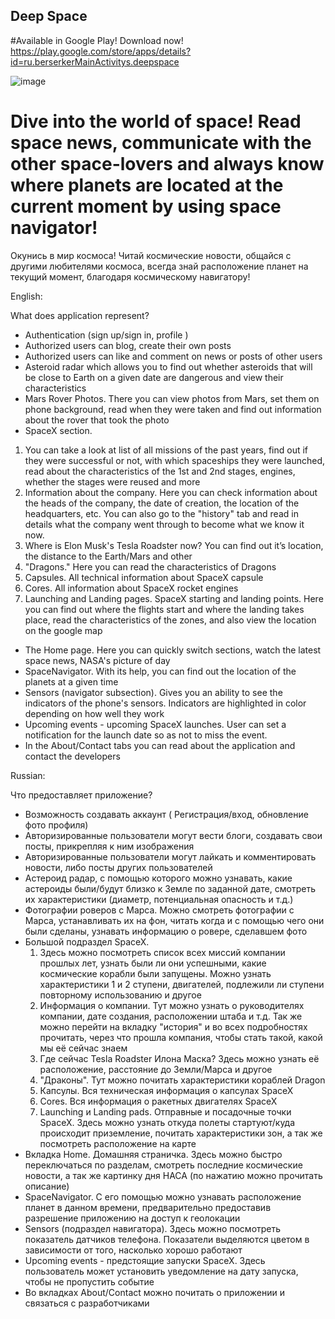 ## Deep Space 

#Available in Google Play!
Download now! https://play.google.com/store/apps/details?id=ru.berserkerMainActivitys.deepspace

![image](https://user-images.githubusercontent.com/55493845/128432221-8806288e-f41f-44c1-9ee1-7cbd6b70e9d7.png)

# Dive into the world of space! Read space news, communicate with the other space-lovers and always know where planets are located at the current moment by using space navigator!

Окунись в мир космоса! Читай космические новости, общайся с другими любителями космоса, всегда знай расположение планет на текущий момент, благодаря космическому навигатору!

English:

What does application represent? 
- Authentication (sign up/sign in, profile )
- Authorized users can blog, create their own posts  
- Authorized users can like and comment on news or posts of other users
- Asteroid radar which allows you to find out whether asteroids that will be close to Earth on a given date are dangerous and view their characteristics 
- Mars Rover Photos. There you can view photos from Mars, set them on phone  background, read when they were taken and find out information about the rover that took the photo
- SpaceX section.
 1. You can take a look at list of all missions of the past years, find out if they were successful or not, with which spaceships they were launched, read about the characteristics of the 1st and 2nd stages, engines, whether the stages were reused and more
 2. Information about the company. Here you can check information about the heads of the company, the date of creation, the location of the headquarters, etc. You can also go to the "history" tab and read in details what the company went through to become what we know it now.
 3. Where is Elon Musk's Tesla Roadster now? You can find out it’s location, the distance to the Earth/Mars and other
 4. "Dragons." Here you can read the characteristics of Dragons
 5. Capsules. All technical information about SpaceX capsule
 6. Cores. All information about SpaceX rocket engines
 7. Launching and Landing pages. SpaceX starting and landing points. Here you can find out where the flights start and where the landing takes place, read the characteristics of the zones, and also view the location on the google map
- The Home page. Here you can quickly switch sections, watch the latest space news, NASA's picture of day 
- SpaceNavigator. With its help, you can find out the location of the planets at a given time 
- Sensors (navigator subsection). Gives you an ability to  see the indicators of the phone's sensors. Indicators are highlighted in color depending on how well they work
- Upcoming events - upcoming SpaceX launches. User can set a notification for the launch date so as not to miss the event.
- In the About/Contact tabs  you can read about the application and contact the developers

Russian:

Что предоставляет приложение? 
- Возможность создавать аккаунт ( Регистрация/вход, обновление фото профиля)
- Авторизированные пользователи могут вести блоги, создавать свои посты, прикрепляя к ним изображения
- Авторизированные пользователи могут лайкать и комментировать новости, либо посты других пользователей
- Астероид радар, с помощью которого можно узнавать, какие астероиды были/будут близко к Земле по заданной дате, смотреть их характеристики (диаметр, потенциальная опасность и т.д.) 
- Фотографии роверов с Марса. Можно смотреть фотографии с Марса, устанавливать их на фон, читать когда и с помощью чего они были сделаны, узнавать информацию о ровере, сделавшем фото
- Большой подраздел SpaceX. 
  1. Здесь можно посмотреть список всех миссий компании прошлых лет, узнать были ли они успешными, какие космические корабли были запущены. Можно узнать характеристики 1 и 2 ступени, двигателей, подлежили ли ступени повторному использованию и другое
  2. Информация о компании. Тут можно узнать о руководителях компании, дате создания, расположении штаба и т.д. Так же можно перейти на вкладку "история" и во всех подробностях прочитать, через что прошла компания, чтобы стать такой, какой мы её сейчас знаем
  3. Где сейчас Tesla Roadster Илона Маска? Здесь можно узнать её расположение, расстояние до Земли/Марса и другое
  4. "Драконы". Тут можно почитать характеристики кораблей Dragon
  5. Капсулы. Вся техническая информация о капсулах SpaceX
  6. Cores. Вся информация о ракетных двигателях SpaceX
  7. Launching и Landing pads. Отправные и посадочные точки SpaceX. Здесь можно узнать откуда полеты стартуют/куда происходит приземление, почитать характеристики зон, а так же посмотреть расположение на карте
- Вкладка Home. Домашняя страничка. Здесь можно быстро переключаться по разделам, смотреть последние космические новости, а так же картинку дня НАСА (по нажатию можно прочитать описание)
- SpaceNavigator. С его помощью можно узнавать расположение планет в данном времени, предварительно предоставив разрешение приложению на доступ к геолокации
- Sensors (подраздел навигатора). Здесь можно посмотреть показатель датчиков телефона. Показатели выделяются цветом в зависимости от того, насколько хорошо работают 
- Upcoming events - предстоящие запуски SpaceX. Здесь пользователь может установить уведомление на дату запуска, чтобы не пропустить событие
- Во вкладках About/Contact можно почитать о приложении и связаться с разработчиками
